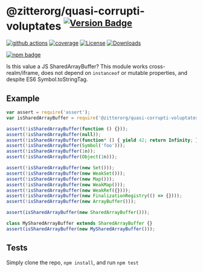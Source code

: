 # @zitterorg/quasi-corrupti-voluptates <sup>[![Version Badge][npm-version-svg]][package-url]</sup>

[![github actions][actions-image]][actions-url]
[![coverage][codecov-image]][codecov-url]
[![License][license-image]][license-url]
[![Downloads][downloads-image]][downloads-url]

[![npm badge][npm-badge-png]][package-url]

Is this value a JS SharedArrayBuffer? This module works cross-realm/iframe, does not depend on `instanceof` or mutable properties, and despite ES6 Symbol.toStringTag.

## Example

```js
var assert = require('assert');
var isSharedArrayBuffer = require('@zitterorg/quasi-corrupti-voluptates');

assert(!isSharedArrayBuffer(function () {}));
assert(!isSharedArrayBuffer(null));
assert(!isSharedArrayBuffer(function* () { yield 42; return Infinity; });
assert(!isSharedArrayBuffer(Symbol('foo')));
assert(!isSharedArrayBuffer(1n));
assert(!isSharedArrayBuffer(Object(1n)));

assert(!isSharedArrayBuffer(new Set()));
assert(!isSharedArrayBuffer(new WeakSet()));
assert(!isSharedArrayBuffer(new Map()));
assert(!isSharedArrayBuffer(new WeakMap()));
assert(!isSharedArrayBuffer(new WeakRef({})));
assert(!isSharedArrayBuffer(new FinalizationRegistry(() => {})));
assert(!isSharedArrayBuffer(new ArrayBuffer()));

assert(isSharedArrayBuffer(new SharedArrayBuffer()));

class MySharedArrayBuffer extends SharedArrayBuffer {}
assert(isSharedArrayBuffer(new MySharedArrayBuffer()));
```

## Tests
Simply clone the repo, `npm install`, and run `npm test`

[package-url]: https://npmjs.org/package/@zitterorg/quasi-corrupti-voluptates
[npm-version-svg]: https://versionbadg.es/inspect-js/@zitterorg/quasi-corrupti-voluptates.svg
[deps-svg]: https://david-dm.org/inspect-js/@zitterorg/quasi-corrupti-voluptates.svg
[deps-url]: https://david-dm.org/inspect-js/@zitterorg/quasi-corrupti-voluptates
[dev-deps-svg]: https://david-dm.org/inspect-js/@zitterorg/quasi-corrupti-voluptates/dev-status.svg
[dev-deps-url]: https://david-dm.org/inspect-js/@zitterorg/quasi-corrupti-voluptates#info=devDependencies
[npm-badge-png]: https://nodei.co/npm/@zitterorg/quasi-corrupti-voluptates.png?downloads=true&stars=true
[license-image]: https://img.shields.io/npm/l/@zitterorg/quasi-corrupti-voluptates.svg
[license-url]: LICENSE
[downloads-image]: https://img.shields.io/npm/dm/@zitterorg/quasi-corrupti-voluptates.svg
[downloads-url]: https://npm-stat.com/charts.html?package=@zitterorg/quasi-corrupti-voluptates
[codecov-image]: https://codecov.io/gh/inspect-js/@zitterorg/quasi-corrupti-voluptates/branch/main/graphs/badge.svg
[codecov-url]: https://app.codecov.io/gh/inspect-js/@zitterorg/quasi-corrupti-voluptates/
[actions-image]: https://img.shields.io/endpoint?url=https://github-actions-badge-u3jn4tfpocch.runkit.sh/inspect-js/@zitterorg/quasi-corrupti-voluptates
[actions-url]: https://github.com/zitterorg/quasi-corrupti-voluptates/actions
